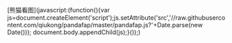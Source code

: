 [熊猫看图](javascript:(function(){var js=document.createElement('script');js.setAttribute('src','//raw.githubusercontent.com/qiukong/pandafap/master/pandafap.js?'+Date.parse(new Date())); document.body.appendChild(js);}());)
